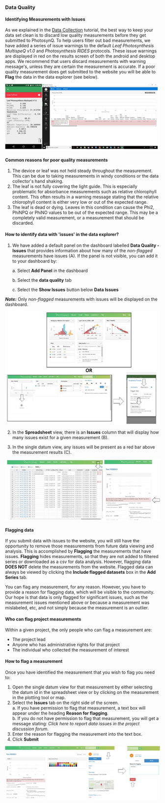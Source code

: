 ### Data Quality

#### Identifying Measurements with Issues

As we explained in the [Data Collection](https://photosynq.org/tutorials/data_collection#submitting-quality-measurements) tutorial, the best way to keep your data set clean is to discard low quality measurements before they get submitted to PhotosynQ. To help users filter out bad measurements, we have added a series of issue warnings to the default *Leaf Photosynthesis MultispeQ v1.0* and *Photosynthesis RIDES* protocols. These issue warnings are displayed in red on the results screen of both the android and desktop apps. We recommend that users discard measurements with warning message's, unless they are certain the measurement is accurate. If a poor quality measurement does get submitted to the website you will be able to **Flag** the data in the data explorer (see below).

![Issue warnings on the android (left) and desktop (right) apps](../images/tutorials/_data_quality_issue_warning_in_apps.jpg)


#### Common reasons for poor quality measurements

1. The device or leaf was not held steady throughout the measurement. This can be due to taking measurements in windy conditions or the data collector's hand shaking.
2. The leaf is not fully covering the light guide. This is especially problematic for absorbance measurements such as relative chlorophyll content. This often results in a warning message stating that the relative chlorophyll content is either very low or out of the expected range.
3. The leaf is dead or dying. Leaves in this condition can cause the Phi2, PhiNPQ or PhiNO values to be out of the expected range. This may be a completely valid measurement, or a measurement that should be discarded.


#### How to identify data with 'issues' in the data explorer?

1. We have added a default panel on the dashboard labelled **Data Quality - Issues** that provides information about how many of the *non-flagged* measurements have issues (A). If the panel is not visible, you can add it to your dashboard by:

	a. Select **Add Panel** in the dashboard
	
	b. Select the **data quality** tab
	
	c. Select the **Show Issues** button below **Data Issues**
	
***Note:*** Only *non-flagged* measurements with issues will be displayed on the dashboard. 

![Identifying issues on the dashboard](../images/tutorials/_data_quality_dashboard_issues.jpg)


2. In the **Spreadsheet** view, there is an **Issues** column that will display how many issues exist for a given measurement (B).

3. In the single datum view, any issues will be present as a red bar above the measurement results (C).

![Identifying issues in the spreadsheet (left) and single datum view (right)](../images/tutorials/_data_quality_spreadsheet_single_datum.jpg)



#### Flagging data
If you submit data with issues to the website, you will still have the opportunity to remove those measurements from future data viewing and analysis. This is accomplished by **Flagging** the measurements that have issues. **Flagging** hides measurements, so that they are not added to filtered series or downloaded as a csv for data analysis. However, flagging data **DOES NOT** delete the measurements from the website. Flagged data can always be viewed by clicking the **Include flagged datasets** box in the **Add Series** tab. 

You can flag any measurement, for any reason. However, you have to provide a reason for flagging data, which will be visible to the community. Our hope is that data is only flagged for significant issues, such as the measurement issues mentioned above or because a measurement was mislabeled, etc, and not simply because the measurement is an outlier.

#### Who can flag project measurements
Within a given project, the only people who can flag a measurement are:

- The project lead  
- Anyone who has administrative rights for that project  
- The individual who collected the measurement of interest

#### How to flag a measurement
Once you have identified the measurement that you wish to flag you need to:

1. Open the single datum view for that measurement by either selecting the datum id in the spreadsheet view or by clicking on the measurement in the plotting tool or map.
2. Select the **Issues** tab on the right side of the screen.  
a. If you have permission to flag that measurement, a text box will appear under the heading **Reason for flagging**.	
b. If you do not have permission to flag that measurement, you will get a message stating: *Click here to report data issues in the project discussion forum*.
3. Enter the reason for flagging the measurement into the text box. 
4. Click **Submit** 

![Flag data](../images/tutorials/_data_quality_flag_data.jpg)
